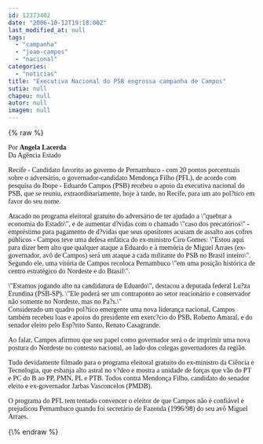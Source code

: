 ```yaml
---
id: 12373402
date: "2006-10-12T19:18:00Z"
last_modified_at: null
tags:
  - "campanha"
  - "joao-campos"
  - "nacional"
categories:
  - "noticias"
title: "Executiva Nacional do PSB engrossa campanha de Campos"
sutia: null
chapeu: null
autor: null
imagem: null
---
```

{\% raw %}
<p><P><FONT face=Verdana>Por <STRONG>Angela Lacerda</STRONG><BR>Da Agência Estado</FONT></P></p>
<p><P><FONT face=Verdana>Recife - Candidato favorito ao governo de Pernambuco - com 20 pontos porcentuais sobre o adversário, o governador-candidato Mendonça Filho (PFL), de acordo com pesquisa do Ibope - Eduardo Campos (PSB) recebeu o apoio da executiva nacional do PSB, que se reuniu, extraordinariamente, hoje à tarde, no Recife, para um ato pol?tico em favor do seu nome.</FONT></P></p>
<p><P><FONT face=Verdana>Atacado no programa eleitoral gratuito do adversário de ter ajudado a \"quebrar a economia do Estado\", e de aumentar d?vidas com o chamado \"caso dos precatórios\" - empréstimo para pagamento de d?vidas que seus opositores acusam de assalto aos cofres públicos - Campos teve uma defesa enfática do ex-ministro Ciro Gomes: \"Estou aqui para dizer bem alto que qualquer ataque a Eduardo e à memória de Miguel Arraes (ex-governador, avô de Campos) será um ataque a cada militante do PSB no Brasil inteiro\". Segundo ele, uma vitória de Campos recoloca Pernambuco \"em uma posição histórica de centro estratégico do Nordeste e do Brasil\".</FONT></P></p>
<p><P><FONT face=Verdana>\"Estamos jogando alto na candidatura de Eduardo\", destacou a deputada federal Lu?za Erundina (PSB-SP). \"Ele poderá ser um contraponto ao setor reacionário e conservador não somente no Nordeste, mas no Pa?s.\" <BR>Considerado um quadro pol?tico emergente uma nova liderança nacional, Campos também recebeu loas e apoios do presidente em exerc?cio do PSB, Roberto Amaral, e do senador eleito pelo Esp?rito Santo, Renato Casagrande. </FONT></P></p>
<p><P><FONT face=Verdana>Ao falar, Campos afirmou que seu papel como governador será o de imprimir uma nova postura do Nordeste no contesto nacional, ao lado dos colegas governadores da região.</FONT></P></p>
<p><P><FONT face=Verdana>Tudo devidamente filmado para o programa eleitoral gratuito do ex-ministro da Ciência e Tecnologia, que esbanja alto astral no v?deo e mostra a unidade de forças que vão do PT e PC do B ao PP, PMN, PL e PTB. Todos contra Mendonça Filho, candidato do senador eleito e ex-governador Jarbas Vasconcelos (PMDB). </FONT></P></p>
<p><P><FONT face=Verdana>O programa do PFL tem tentado convencer o eleitor de que Campos não é confiável e prejudicou Pernambuco quando foi secretário de Fazenda (1996/98) do seu avô Miguel Arraes.</FONT></P> </p>
{\% endraw %}